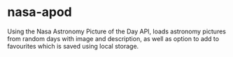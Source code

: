 # nasa-apod
Using the Nasa Astronomy Picture of the Day API, loads astronomy pictures from random days with image and description, as well as option to add to favourites which is saved using local storage. 
